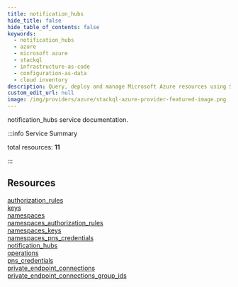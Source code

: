 ```yaml
---
title: notification_hubs
hide_title: false
hide_table_of_contents: false
keywords:
  - notification_hubs
  - azure
  - microsoft azure
  - stackql
  - infrastructure-as-code
  - configuration-as-data
  - cloud inventory
description: Query, deploy and manage Microsoft Azure resources using SQL
custom_edit_url: null
image: /img/providers/azure/stackql-azure-provider-featured-image.png
---
```


notification_hubs service documentation.

:::info Service Summary

<div class="row">
<div class="providerDocColumn">
<span>total resources:&nbsp;<b>11</b></span><br />
</div>
</div>

:::

## Resources
<div class="row">
<div class="providerDocColumn">
<a href="/providers/azure/notification_hubs/authorization_rules/">authorization_rules</a><br />
<a href="/providers/azure/notification_hubs/keys/">keys</a><br />
<a href="/providers/azure/notification_hubs/namespaces/">namespaces</a><br />
<a href="/providers/azure/notification_hubs/namespaces_authorization_rules/">namespaces_authorization_rules</a><br />
<a href="/providers/azure/notification_hubs/namespaces_keys/">namespaces_keys</a><br />
<a href="/providers/azure/notification_hubs/namespaces_pns_credentials/">namespaces_pns_credentials</a>
</div>
<div class="providerDocColumn">
<a href="/providers/azure/notification_hubs/notification_hubs/">notification_hubs</a><br />
<a href="/providers/azure/notification_hubs/operations/">operations</a><br />
<a href="/providers/azure/notification_hubs/pns_credentials/">pns_credentials</a><br />
<a href="/providers/azure/notification_hubs/private_endpoint_connections/">private_endpoint_connections</a><br />
<a href="/providers/azure/notification_hubs/private_endpoint_connections_group_ids/">private_endpoint_connections_group_ids</a>
</div>
</div>